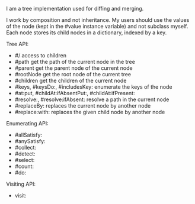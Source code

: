 I am a tree implementation used for diffing and merging.

I work by composition and not inheritance. My users should use the values of the node (kept in the #value instance variable) and not subclass myself.
Each node stores its child nodes in a dictionary, indexed by a key.

Tree API:
 - #/ access to children
 - #path get the path of the current node in the tree
 - #parent get the parent node of the current node
 - #rootNode get the root node of the current tree
 - #children get the children of the current node
 - #keys, #keysDo:, #includesKey: enumerate the keys of the node
 - #at:put, #childAt:ifAbsentPut:, #childAt:ifPresent:
 - #resolve:, #resolve:ifAbsent: resolve a path in the current node
 - #replaceBy: replaces the current node by another node
 - #replace:with: replaces the given child node by another node

Enumerating API:
 - #allSatisfy:
 - #anySatisfy:
 - #collect:
 - #detect:
 - #select:
 - #count:
 - #do:

Visiting API:
 - visit: